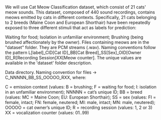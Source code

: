 We will use Cat Meow Classification dataset, which consist of 21 cats' meow sounds. This dataset, composed of 440 sound recordings, contains meows emitted by cats in different contexts. Specifically, 21 cats belonging to 2 breeds (Maine Coon and European Shorthair) have been repeatedly exposed to three different stimuli that act as labels for prediction:

Waiting for food;
Isolation in unfamiliar environment;
Brushing (being brushed affectionately by the owner).
Files containing meows are in the "dataset" folder. They are PCM streams (.wav). Naming conventions follow the pattern L[label]_CID[Cat ID]_BB[Cat Breed]_SS[Sex]_OID[Owner ID]_R[Recording Session]XX[Meow counter]. The unique values are available in the 'dataset' folder description.

Data directory.
Naming convention for files -> C_NNNNN_BB_SS_OOOOO_RXX, where:

C = emission context (values: B = brushing; F = waiting for food; I: isolation in an unfamiliar environment);
NNNNN = cat’s unique ID;
BB = breed (values: MC = Maine Coon; EU: European Shorthair);
SS = sex (values: FI = female, intact; FN: female, neutered; MI: male, intact; MN: male, neutered);
OOOOO = cat owner’s unique ID;
R = recording session (values: 1, 2 or 3)
XX = vocalization counter (values: 01..99)